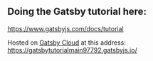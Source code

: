
## Doing the Gatsby tutorial here:
https://www.gatsbyjs.com/docs/tutorial

Hosted on [Gatsby Cloud](https://www.gatsbyjs.com/cloud/) at this address:
https://gatsbytutorialmain97792.gatsbyjs.io/

